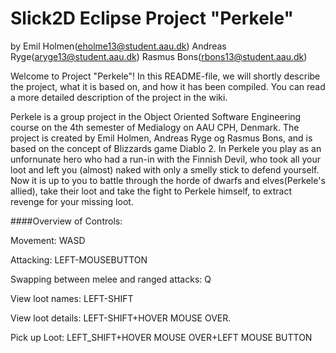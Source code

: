 # Slick2D Eclipse Project "Perkele"
by 
Emil Holmen(eholme13@student.aau.dk)
Andreas Ryge(aryge13@student.aau.dk) 
Rasmus Bons(rbons13@student.aau.dk)

Welcome to Project "Perkele"!  In this README-file, we will shortly describe the project, what it is based on, and how it has been compiled. You can read a more detailed description of the project in the wiki.

Perkele is a group project in the Object Oriented Software Engineering course on the 4th semester of Medialogy on AAU CPH, Denmark. The project is created by Emil Holmen, Andreas Ryge og Rasmus Bons, and is based on the concept of Blizzards game Diablo 2.
In Perkele you play as an unfornunate hero who had a run-in with the Finnish Devil, who took all your loot and left you (almost) naked with only a smelly stick to defend yourself. Now it is up to you to battle through the horde of dwarfs and elves(Perkele's allied), take their loot and take the fight to Perkele himself, to extract revenge for your missing loot.

####Overview of Controls:

Movement: WASD

Attacking: LEFT-MOUSEBUTTON

Swapping between melee and ranged attacks: Q

View loot names: LEFT-SHIFT

View loot details: LEFT-SHIFT+HOVER MOUSE OVER.

Pick up Loot: LEFT_SHIFT+HOVER MOUSE OVER+LEFT MOUSE BUTTON

